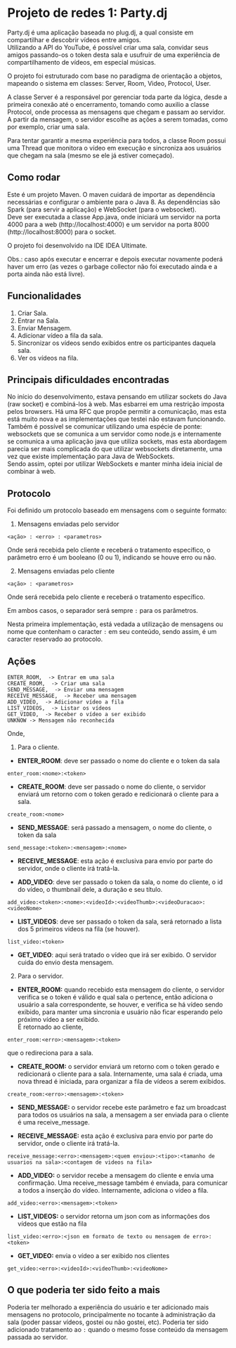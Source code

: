 # Projeto de redes 1: Party.dj

Party.dj é uma aplicação baseada no plug.dj, a qual consiste em compartilhar e descobrir vídeos entre amigos.  
Utilizando a API do YouTube, é possível criar uma sala, convidar seus amigos passando-os o token desta sala e usufruir de uma experiência de compartilhamento de vídeos, em especial músicas.

O projeto foi estruturado com base no paradigma de orientação a objetos, mapeando o sistema em classes: Server, Room, Video, Protocol, User. 

A classe Server é a responsável por gerenciar toda parte da lógica, desde a primeira conexão até o encerramento, tomando como auxilio a classe Protocol, onde processa as mensagens que chegam e passam ao servidor. A partir da mensagem, o servidor escolhe as ações a serem tomadas, como por exemplo, criar uma sala.  

Para tentar garantir a mesma experiência para todos, a classe Room possui uma Thread que monitora o vídeo em execução e sincroniza aos usuários que chegam na sala (mesmo se ele já estiver começado). 

## Como rodar

Este é um projeto Maven. O maven cuidará de importar as dependência necessárias e configurar o ambiente para o Java 8. 
As dependências são Spark (para servir a aplicação) e WebSocket (para o websocket).  
Deve ser executada a classe App.java, onde iniciará um servidor na porta 4000 para a web (http://localhost:4000) e um servidor na porta 8000 (http://localhost:8000) para o socket.  

O projeto foi desenvolvido na IDE IDEA Ultimate.  

Obs.: caso após executar e encerrar e depois executar novamente poderá haver um erro (as vezes o garbage collector não foi executado ainda e a porta ainda não está livre).  

## Funcionalidades

1. Criar Sala. 
2. Entrar na Sala. 
3. Enviar Mensagem. 
4. Adicionar vídeo a fila da sala. 
5. Sincronizar os vídeos sendo exibidos entre os participantes daquela sala. 
6. Ver os vídeos na fila.      

## Principais dificuldades encontradas

No início do desenvolvimento, estava pensando em utilizar sockets do Java (raw socket) e combiná-los à web. Mas esbarrei em uma restrição imposta pelos browsers. Há uma RFC que propõe permitir a comunicação, mas esta está muito nova e as implementações que testei não estavam funcionando.  
Também é possível se comunicar utilizando uma espécie de ponte: websockets que se comunica a um servidor como node.js e internamente se comunica a uma aplicação java que utiliza sockets, mas esta abordagem parecia ser mais complicada do que utilizar websockets diretamente, uma vez que existe implementação para Java de WebSockets.  
Sendo assim, optei por utilizar WebSockets e manter minha ideia inicial de combinar à web.

## Protocolo

Foi definido um protocolo baseado em mensagens com o seguinte formato:  

1. Mensagens enviadas pelo servidor  

`<ação> : <erro> : <parametros>`  

Onde será recebida pelo cliente e receberá o tratamento específico, o parâmetro erro é um booleano (0 ou 1), indicando se houve erro ou não.  

2. Mensagens enviadas pelo cliente  

`<ação> : <parametros> ` 

Onde será recebida pelo cliente e receberá o tratamento específico.

Em ambos casos, o separador será sempre `:` para os parâmetros.  

Nesta primeira implementação, está vedada a utilização de mensagens ou nome que contenham o caracter `:` em seu conteúdo, sendo assim, é um caracter reservado ao protocolo.  

## Ações

    ENTER_ROOM,  -> Entrar em uma sala
    CREATE_ROOM,  -> Criar uma sala
    SEND_MESSAGE,  -> Enviar uma mensagem
    RECEIVE_MESSAGE,  -> Receber uma mensagem
    ADD_VIDEO,  -> Adicionar vídeo a fila
    LIST_VIDEOS,  -> Listar os vídeos
    GET_VIDEO,  -> Receber o vídeo a ser exibido
    UNKNOW -> Mensagem não reconhecida
   
Onde, 

1. Para o cliente. 

  * **ENTER_ROOM**: deve ser passado o nome do cliente e o token da sala
  
  `enter_room:<nome>:<token>`
  
  * **CREATE_ROOM**: deve ser passado o nome do cliente, o servidor enviará um retorno com o token gerado e redicionará o cliente para a sala.
  
  `create_room:<nome>`
  
  * **SEND_MESSAGE**: será passado a mensagem, o nome do cliente, o token da sala
  
  `send_message:<token>:<mensagem>:<nome>`
  
  * **RECEIVE_MESSAGE**: esta ação é exclusiva para envio por parte do servidor, onde o cliente irá tratá-la.
  
  * **ADD_VIDEO**: deve ser passado o token da sala, o nome do cliente, o id do vídeo, o thumbnail dele, a duração e seu título.
  
  `add_video:<token>:<nome>:<videoId>:<videoThumb>:<videoDuracao>:<videoNome>`
  
  * **LIST_VIDEOS**: deve ser passado o token da sala, será retornado a lista dos 5 primeiros vídeos na fila (se houver).  
  
  `list_video:<token>`
  
  * **GET_VIDEO**: aqui será tratado o vídeo que irá ser exibido. O servidor cuida do envio desta mensagem.  
  
2. Para o servidor.  

 * **ENTER_ROOM:** quando recebido esta mensagem do cliente, o servidor verifica se o token é válido e qual sala o pertence, então adiciona o usuário a sala correspondente, se houver, e verifica se há vídeo sendo exibido, para manter uma sincronia e usuário não ficar esperando pelo próximo vídeo a ser exibido.  
  É retornado ao cliente,
  
  `enter_room:<erro>:<mensagem>:<token>`
  
  que o redireciona para a sala.
  
 * **CREATE_ROOM:** o servidor enviará um retorno com o token gerado e redicionará o cliente para a sala. Internamente, uma sala é criada, uma nova thread é iniciada, para organizar a fila de vídeos a serem exibidos.  
  
  `create_room:<erro>:<mensagem>:<token>`
  
 * **SEND_MESSAGE:** o servidor recebe este parâmetro e faz um broadcast para todos os usuários na sala, a mensagem a ser enviada para o cliente é uma receive_message.  
  
 * **RECEIVE_MESSAGE:** esta ação é exclusiva para envio por parte do servidor, onde o cliente irá tratá-la.
  
  `receive_message:<erro>:<mensagem>:<quem enviou>:<tipo>:<tamanho de usuarios na sala>:<contagem de videos na fila>`
  
 * **ADD_VIDEO:** o servidor recebe a mensagem do cliente e envia uma confirmação. Uma receive_message também é enviada, para comunicar a todos a inserção do vídeo. Internamente, adiciona o vídeo a fila.  
  
  `add_video:<erro>:<mensagem>:<token>`
  
 * **LIST_VIDEOS:** o servidor retorna um json com as informações dos vídeos que estão na fila 
  
  `list_video:<erro>:<json em formato de texto ou mensagem de erro>:<token>`
  
 * **GET_VIDEO:** envia o vídeo a ser exibido nos clientes
  
  `get_video:<erro>:<videoId>:<videoThumb>:<videoNome>`
 
 ## O que poderia ter sido feito a mais
 
Poderia ter melhorado a experiência do usuário e ter adicionado mais mensagens no protocolo, principalmente no tocante à administração da sala (poder passar vídeos, gostei ou não gostei, etc). Poderia ter sido adicionado tratamento ao `:` quando o mesmo fosse conteúdo da mensagem passada ao servidor.
